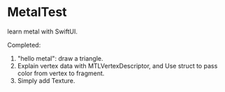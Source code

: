 # MetalTest
learn metal with SwiftUI.

Completed:
1. "hello metal": draw a triangle.
2. Explain vertex data with MTLVertexDescriptor, and Use struct to pass color from vertex to fragment.
3. Simply add Texture.
